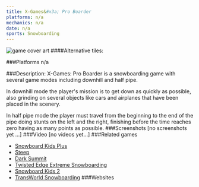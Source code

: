 ```yaml
---
title: X-Games&#x3a; Pro Boarder
platforms: n/a
mechanics: n/a
date: n/a
sports: Snowboarding
---
```

![game cover art](//images.igdb.com/igdb/image/upload/t_cover_big/co2yujzyckoq8ue0vjou.jpg "Logo Title Text 1")
####Alternative tiles:

###Platforms
n/a

###Description:
X-Games: Pro Boarder is a snowboarding game with several game modes including downhill and half pipe. 
 
In downhill mode the player's mission is to get down as quickly as possible, also grinding on several objects like cars and airplanes that have been placed in the scenery. 
 
In half pipe mode the player must travel from the beginning to the end of the pipe doing stunts on the left and the right, finishing before the time reaches zero having as many points as possible.
###Screenshots
[no screenshots yet ...]
###Video
[no videos yet...]
###Related games
* [Snowboard Kids Plus](/games/snowboard-kids-plus-72103/)
* [Steep](/games/steep-19554/)
* [Dark Summit](/games/dark-summit-3869/)
* [Twisted Edge Extreme Snowboarding](/games/twisted-edge-extreme-snowboarding-3622/)
* [Snowboard Kids 2](/games/snowboard-kids-2-3343/)
* [TransWorld Snowboarding](/games/transworld-snowboarding-20795/)
###Websites

